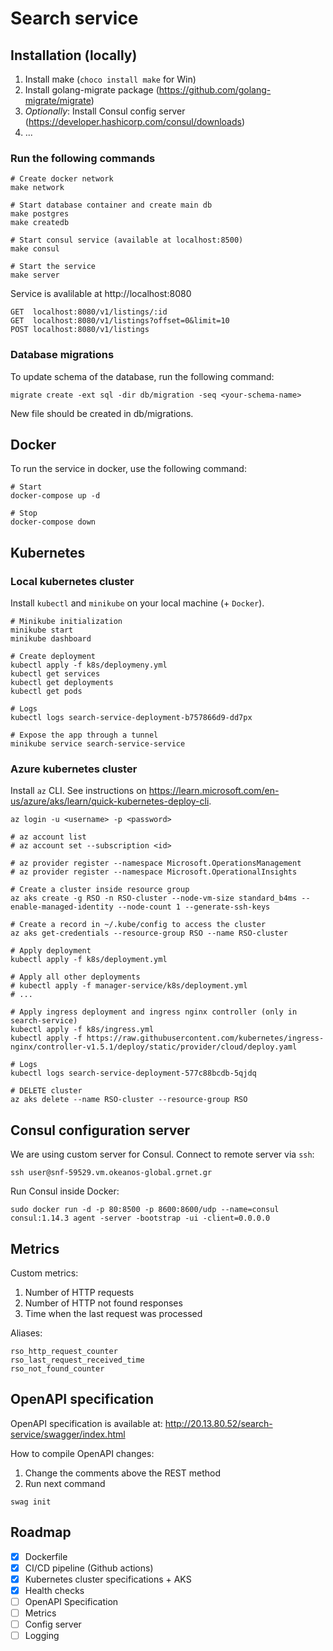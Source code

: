 # Search service

## Installation (locally)


1. Install make (`choco install make` for Win)
2. Install golang-migrate package (https://github.com/golang-migrate/migrate)
3. *Optionally*: Install Consul config server (https://developer.hashicorp.com/consul/downloads)
4. ...

### Run the following commands

```
# Create docker network
make network

# Start database container and create main db
make postgres
make createdb

# Start consul service (available at localhost:8500)
make consul 

# Start the service
make server
```

Service is avalilable at http://localhost:8080

```
GET  localhost:8080/v1/listings/:id
GET  localhost:8080/v1/listings?offset=0&limit=10
POST localhost:8080/v1/listings
```
### Database migrations

To update schema of the database, run the following command:

```
migrate create -ext sql -dir db/migration -seq <your-schema-name>
```

New file should be created in db/migrations.

## Docker

To run the service in docker, use the following command:
```
# Start
docker-compose up -d

# Stop
docker-compose down
```

## Kubernetes

### Local kubernetes cluster

Install `kubectl` and `minikube` on your local machine (+ `Docker`).

```
# Minikube initialization
minikube start
minikube dashboard

# Create deployment
kubectl apply -f k8s/deploymeny.yml
kubectl get services
kubectl get deployments
kubectl get pods

# Logs
kubectl logs search-service-deployment-b757866d9-dd7px

# Expose the app through a tunnel
minikube service search-service-service
```

### Azure kubernetes cluster

Install `az` CLI. See instructions on https://learn.microsoft.com/en-us/azure/aks/learn/quick-kubernetes-deploy-cli.

```
az login -u <username> -p <password>

# az account list
# az account set --subscription <id>

# az provider register --namespace Microsoft.OperationsManagement
# az provider register --namespace Microsoft.OperationalInsights

# Create a cluster inside resource group
az aks create -g RSO -n RSO-cluster --node-vm-size standard_b4ms --enable-managed-identity --node-count 1 --generate-ssh-keys

# Create a record in ~/.kube/config to access the cluster
az aks get-credentials --resource-group RSO --name RSO-cluster

# Apply deployment
kubectl apply -f k8s/deployment.yml

# Apply all other deployments
# kubectl apply -f manager-service/k8s/deployment.yml
# ...

# Apply ingress deployment and ingress nginx controller (only in search-service)
kubectl apply -f k8s/ingress.yml
kubectl apply -f https://raw.githubusercontent.com/kubernetes/ingress-nginx/controller-v1.5.1/deploy/static/provider/cloud/deploy.yaml

# Logs
kubectl logs search-service-deployment-577c88bcdb-5qjdq

# DELETE cluster
az aks delete --name RSO-cluster --resource-group RSO
```

## Consul configuration server

We are using custom server for Consul. Connect to remote server via `ssh`: 

```
ssh user@snf-59529.vm.okeanos-global.grnet.gr
```

Run Consul inside Docker:

```
sudo docker run -d -p 80:8500 -p 8600:8600/udp --name=consul consul:1.14.3 agent -server -bootstrap -ui -client=0.0.0.0
```

## Metrics

Custom metrics:

1. Number of HTTP requests
2. Number of HTTP not found responses
3. Time when the last request was processed

Aliases:
```
rso_http_request_counter
rso_last_request_received_time
rso_not_found_counter
```

## OpenAPI specification

OpenAPI specification is available at: http://20.13.80.52/search-service/swagger/index.html

How to compile OpenAPI changes:

1. Change the comments above the REST method
2. Run next command
```
swag init
```

## Roadmap

- [x] Dockerfile
- [x] CI/CD pipeline (Github actions)
- [x] Kubernetes cluster specifications + AKS
- [x] Health checks
- [ ] OpenAPI Specification
- [ ] Metrics
- [ ] Config server
- [ ] Logging